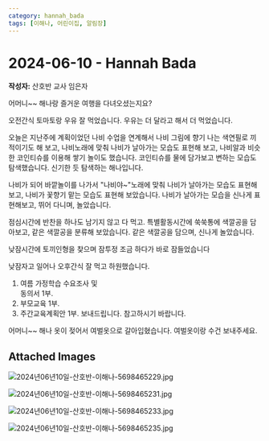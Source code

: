 ```yaml
---
category: hannah_bada
tags: [이해나, 어린이집, 알림장]
---
```


# 2024-06-10 - Hannah Bada

**작성자:** 산호반 교사 임은자  

어머니~~ 해나랑 즐거운 여행을 다녀오셨는지요?

오전간식 토마토랑 우유 잘 먹었습니다. 우유는 더 달라고 해서 더 먹었습니다.

오늘은 지난주에 계획이었던 나비 수업을 연계해서 나비 그림에 향기 나는 색연필로 끼적이기도 해 보고, 나비노래에 맞춰 나비가 날아가는 모습도 표현해 보고, 나비알과 비슷한 코인티슈를 이용해 쌓기 놀이도 했습니다.  코인티슈를 물에 담가보고 변하는 모습도 탐색했습니다. 신기한 듯 탐색하는 해나입니다.

나비가 되어 바깥놀이를 나가서 "나비야~"노래에 맞춰 나비가 날아가는 모습도 표현해 보고,  나비가 꽃향기 맡는 모습도 표현해 보았습니다.  나비가 날아가는 모습을 신나게 표현해보고, 뛰어 다니며, 놀았습니다.

점심시간에 반찬을 하나도 남기지 않고 다 먹고.  특별활동시간에 쑥쑥통에 색깔공을 담아보고,  같은 색깔공을 분류해 보았습니다. 같은 색깔공을 담으며, 신나게 놀았습니다.

낮잠시간에 토끼인형을 찾으며 잠투정 조금 하다가 바로 잠들었습니다

낮잠자고 일어나 오후간식 잘 먹고 하원했습니다.

1. 여름 가정학습 수요조사 및  
     동의서 1부.
2. 부모교육 1부.
3. 주간교육계획안 1부. 보내드립니다.  참고하시기 바랍니다.

어머니~~ 해나 옷이 젖어서 여벌옷으로 갈아입혔습니다. 여벌옷이랑 수건  보내주세요.

## Attached Images
![2024년06년10일-산호반-이해나-5698465229.jpg](https://feghi.github.io/assets/img/bada_photo/2024년06년10일-산호반-이해나-5698465229.jpg)

![2024년06년10일-산호반-이해나-5698465231.jpg](https://feghi.github.io/assets/img/bada_photo/2024년06년10일-산호반-이해나-5698465231.jpg)

![2024년06년10일-산호반-이해나-5698465233.jpg](https://feghi.github.io/assets/img/bada_photo/2024년06년10일-산호반-이해나-5698465233.jpg)

![2024년06년10일-산호반-이해나-5698465235.jpg](https://feghi.github.io/assets/img/bada_photo/2024년06년10일-산호반-이해나-5698465235.jpg)

